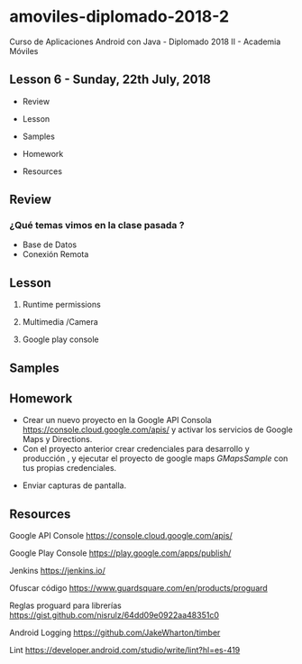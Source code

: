 # amoviles-diplomado-2018-2
Curso de Aplicaciones Android con Java - Diplomado 2018 II - Academia Móviles 

## Lesson 6 - Sunday, 22th July, 2018

- Review

- Lesson

- Samples

- Homework

- Resources

## Review

### ¿Qué temas vimos en la clase pasada ?

- Base de Datos
- Conexión Remota

## Lesson

1. Runtime permissions

2. Multimedia /Camera

3. Google play console

## Samples

## Homework
 
- Crear un nuevo proyecto en la Google API Consola https://console.cloud.google.com/apis/ y activar los servicios de Google Maps y Directions.
- Con el proyecto anterior crear credenciales para desarrollo y producción , y ejecutar el proyecto de google maps *GMapsSample* con tus propias credenciales.

* Enviar capturas de pantalla.

## Resources 

Google API Console  https://console.cloud.google.com/apis/

Google Play Console https://play.google.com/apps/publish/

Jenkins https://jenkins.io/

Ofuscar código https://www.guardsquare.com/en/products/proguard

Reglas proguard para librerías https://gist.github.com/nisrulz/64dd09e0922aa48351c0

Android Logging https://github.com/JakeWharton/timber

Lint https://developer.android.com/studio/write/lint?hl=es-419

 
